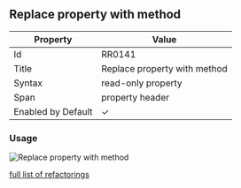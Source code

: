 ## Replace property with method

| Property           | Value                        |
| ------------------ | ---------------------------- |
| Id                 | RR0141                       |
| Title              | Replace property with method |
| Syntax             | read\-only property          |
| Span               | property header              |
| Enabled by Default | &#x2713;                     |

### Usage

![Replace property with method](../../images/refactorings/ReplacePropertyWithMethod.png)

[full list of refactorings](Refactorings.md)